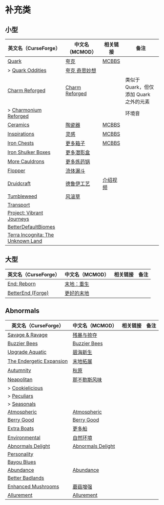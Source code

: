 # 补充类

## 小型

| 英文名（CurseForge）                                                                               | 中文名（MCMOD）                                        | 相关链接                                               | 备注                                    |
| -------------------------------------------------------------------------------------------------- | ------------------------------------------------------ | ------------------------------------------------------ | --------------------------------------- |
| [Quark](https://www.curseforge.com/minecraft/mc-mods/quark)                                        | [夸克](https://www.mcmod.cn/class/527.html)            | [MCBBS](https://www.mcbbs.net/thread-648145-1-1.html)  |                                         |
| > [Quark Oddities](https://www.curseforge.com/minecraft/mc-mods/quark-oddities)                    | [夸克 奇思妙想](https://www.mcmod.cn/class/1823.html)  |                                                        |                                         |
| [Charm Reforged](https://www.curseforge.com/minecraft/mc-mods/charm-reforged)                      | [Charm Reforged](https://www.mcmod.cn/class/2069.html) |                                                        | 类似于 Quark，但仅添加 Quark 之外的元素 |
| > [Charmonium Reforged](https://www.curseforge.com/minecraft/mc-mods/charmonium-reforged)          |                                                        |                                                        | 环境音                                  |
| [Ceramics](https://www.curseforge.com/minecraft/mc-mods/ceramics)                                  | [陶瓷器](https://www.mcmod.cn/class/1427.html)         | [MCBBS](https://www.mcbbs.net/thread-686501-1-1.html)  |                                         |
| [Inspirations](https://www.curseforge.com/minecraft/mc-mods/inspirations)                          | [灵感](https://www.mcmod.cn/class/1122.html)           | [MCBBS](https://www.mcbbs.net/thread-940567-1-1.html)  |                                         |
| [Iron Chests](https://www.curseforge.com/minecraft/mc-mods/iron-chests)                            | [更多箱子](https://www.mcmod.cn/class/20.html)         | [MCBBS](https://www.mcbbs.net/thread-372723-1-1.html)  |                                         |
| [Iron Shulker Boxes](https://www.curseforge.com/minecraft/mc-mods/iron-shulker-boxes)              | [更多潜影盒](https://www.mcmod.cn/class/1974.html)     |                                                        |                                         |
| [More Cauldrons](https://www.curseforge.com/minecraft/mc-mods/more-cauldrons)                      | [更多炼药锅](https://www.mcmod.cn/class/2223.html)     |                                                        |                                         |
| [Flopper](https://www.curseforge.com/minecraft/mc-mods/flopper)                                    | [流体漏斗](https://www.mcmod.cn/class/2096.html)       |                                                        |                                         |
| [Druidcraft](https://www.curseforge.com/minecraft/mc-mods/druidcraft)                              | [德鲁伊工艺](https://www.mcmod.cn/class/3479.html)     | [介绍视频](https://www.bilibili.com/video/av413176041) |                                         |
| [Tumbleweed](https://www.curseforge.com/minecraft/mc-mods/tumbleweed)                              | [风滚草](https://www.mcmod.cn/class/1880.html)         |                                                        |                                         |
| [Transport](https://www.curseforge.com/minecraft/mc-mods/transport)                                |                                                        |                                                        |                                         |
| [Project: Vibrant Journeys](https://www.curseforge.com/minecraft/mc-mods/project-vibrant-journeys) |                                                        |                                                        |                                         |
| [BetterDefaultBiomes](https://www.curseforge.com/minecraft/mc-mods/better-default-biomes)          |                                                        |                                                        |                                         |
| [Terra Incognita: The Unknown Land](https://www.curseforge.com/minecraft/mc-mods/terraincognita)   |                                                        |                                                        |                                         |

## 大型

| 英文名（CurseForge）                                                                   | 中文名（MCMOD）                                    | 相关链接 | 备注 |
| -------------------------------------------------------------------------------------- | -------------------------------------------------- | -------- | ---- |
| [End: Reborn](https://www.curseforge.com/minecraft/mc-mods/end-reborn)                 | [末地：重生](https://www.mcmod.cn/class/2240.html) |          |      |
| [BetterEnd (Forge)](https://www.curseforge.com/minecraft/mc-mods/betterend-forge-port) | [更好的末地](https://www.mcmod.cn/class/3163.html) |          |      |

## Abnormals

| 英文名（CurseForge）                                                                  | 中文名（MCMOD）                                           | 相关链接 | 备注 |
| ------------------------------------------------------------------------------------- | --------------------------------------------------------- | -------- | ---- |
| [Savage & Ravage](https://www.curseforge.com/minecraft/mc-mods/savage-and-ravage)     | [残暴与掠夺](https://www.mcmod.cn/class/3481.html)        |          |      |
| [Buzzier Bees](https://www.curseforge.com/minecraft/mc-mods/buzzier-bees)             | [Buzzier Bees](https://www.mcmod.cn/class/2326.html)      |          |      |
| [Upgrade Aquatic](https://www.curseforge.com/minecraft/mc-mods/upgrade-aquatic)       | [碧海新生](https://www.mcmod.cn/class/2916.html)          |          |      |
| [The Endergetic Expansion](https://www.curseforge.com/minecraft/mc-mods/endergetic)   | [末地拓展](https://www.mcmod.cn/class/2470.html)          |          |      |
| [Autumnity](https://www.curseforge.com/minecraft/mc-mods/autumnity)                   | [秋原](https://www.mcmod.cn/class/2412.html)              |          |      |
| [Neapolitan](https://www.curseforge.com/minecraft/mc-mods/neapolitan)                 | [那不勒斯风味](https://www.mcmod.cn/class/3212.html)      |          |      |
| > [Cookielicious](https://www.curseforge.com/minecraft/mc-mods/cookielicious)         |                                                           |          |      |
| > [Peculiars](https://www.curseforge.com/minecraft/mc-mods/peculiars)                 |                                                           |          |      |
| > [Seasonals](https://www.curseforge.com/minecraft/mc-mods/seasonals)                 |                                                           |          |      |
| [Atmospheric](https://www.curseforge.com/minecraft/mc-mods/atmospheric)               | [Atmospheric](https://www.mcmod.cn/class/3208.html)       |          |      |
| [Berry Good](https://www.curseforge.com/minecraft/mc-mods/berry-good)                 | [Berry Good](https://www.mcmod.cn/class/3480.html)        |          |      |
| [Extra Boats](https://www.curseforge.com/minecraft/mc-mods/extra-boats)               | [更多船](https://www.mcmod.cn/class/3222.html)            |          |      |
| [Environmental](https://www.curseforge.com/minecraft/mc-mods/environmental)           | [自然环境](https://www.mcmod.cn/class/3591.html)          |          |      |
| [Abnormals Delight](https://www.curseforge.com/minecraft/mc-mods/abnormals-delight)   | [Abnormals Delight](https://www.mcmod.cn/class/3585.html) |          |      |
| [Personality](https://www.curseforge.com/minecraft/mc-mods/personality)               |                                                           |          |      |
| [Bayou Blues](https://www.curseforge.com/minecraft/mc-mods/bayou-blues)               |                                                           |          |      |
| [Abundance](https://www.curseforge.com/minecraft/mc-mods/abundance)                   | [Abundance](https://www.mcmod.cn/class/3640.html)         |          |      |
| [Better Badlands](https://www.curseforge.com/minecraft/mc-mods/better-badlands)       |                                                           |          |      |
| [Enhanced Mushrooms](https://www.curseforge.com/minecraft/mc-mods/enhanced-mushrooms) | [蘑菇增强](https://www.mcmod.cn/class/3854.html)          |          |      |
| [Allurement](https://www.curseforge.com/minecraft/mc-mods/allurement)                 | [Allurement](https://www.mcmod.cn/class/3611.html)        |          |      |
